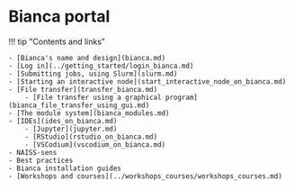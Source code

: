 # Bianca portal

!!! tip "Contents and links"

    - [Bianca's name and design](bianca.md)
    - [Log in](../getting_started/login_bianca.md)
    - [Submitting jobs, using Slurm](slurm.md)
    - [Starting an interactive node](start_interactive_node_on_bianca.md)
    - [File transfer](transfer_bianca.md)
        - [File transfer using a graphical program](bianca_file_transfer_using_gui.md)
    - [The module system](bianca_modules.md)
    - [IDEs](ides_on_bianca.md)
        - [Jupyter](jupyter.md)
        - [RStudio](rstudio_on_bianca.md)
        - [VSCodium](vscodium_on_bianca.md)
    - NAISS-sens
    - Best practices
    - Bianca installation guides
    - [Workshops and courses](../workshops_courses/workshops_courses.md)
